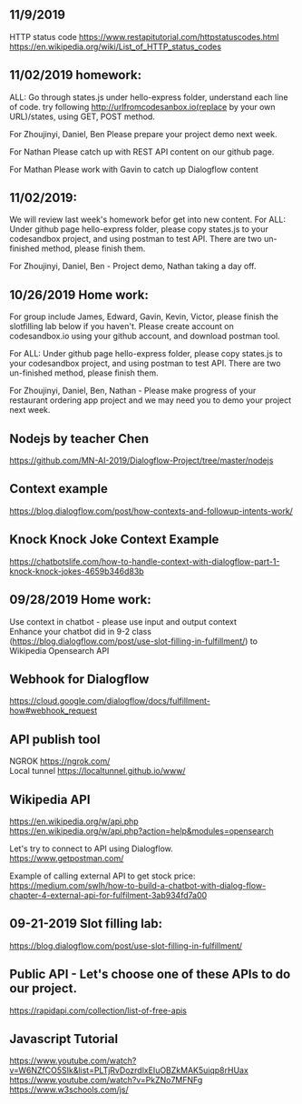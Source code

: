 ## 11/9/2019
HTTP status code
https://www.restapitutorial.com/httpstatuscodes.html
https://en.wikipedia.org/wiki/List_of_HTTP_status_codes



## 11/02/2019 homework: 

ALL:
Go through states.js under hello-express folder, understand each line of code. try following 
http://urlfromcodesanbox.io(replace by your own URL)/states, using GET, POST method.

For Zhoujinyi, Daniel, Ben 
Please prepare your project demo next week.

For Nathan
Please catch up with REST API content on our github page. 

For Mathan 
Please work with Gavin to catch up Dialogflow content



## 11/02/2019: 
We will review last week's homework befor get into new content. 
For ALL:
Under github page hello-express folder, please copy states.js to your codesandbox project, and using postman to test API. There are two un-finished method, please finish them. 

For Zhoujinyi, Daniel, Ben - Project demo, Nathan taking a day off. 



## 10/26/2019 Home work: 
For group include James, Edward, Gavin, Kevin, Victor, please finish the slotfilling lab below if you haven't. 
Please create account on codesandbox.io using your github account, and download postman tool. 

For ALL:
Under github page hello-express folder, please copy states.js to your codesandbox project, and using postman to test API. There are two un-finished method, please finish them. 

For Zhoujinyi, Daniel, Ben, Nathan - Please make progress of your restaurant ordering app project and we may need you to demo your project next week. 


## Nodejs by teacher Chen
https://github.com/MN-AI-2019/Dialogflow-Project/tree/master/nodejs

## Context example
https://blog.dialogflow.com/post/how-contexts-and-followup-intents-work/

## Knock Knock Joke Context Example
https://chatbotslife.com/how-to-handle-context-with-dialogflow-part-1-knock-knock-jokes-4659b346d83b


## 09/28/2019 Home work: 
Use context in chatbot - please use input and output context  
Enhance your chatbot did in 9-2 class (https://blog.dialogflow.com/post/use-slot-filling-in-fulfillment/) to Wikipedia Opensearch API


## Webhook for Dialogflow

https://cloud.google.com/dialogflow/docs/fulfillment-how#webhook_request


## API publish tool
NGROK https://ngrok.com/    
Local tunnel https://localtunnel.github.io/www/  

## Wikipedia API
https://en.wikipedia.org/w/api.php  
https://en.wikipedia.org/w/api.php?action=help&modules=opensearch

Let's try to connect to API using Dialogflow.   
https://www.getpostman.com/ 


Example of calling external API to get stock price:  
https://medium.com/swlh/how-to-build-a-chatbot-with-dialog-flow-chapter-4-external-api-for-fulfilment-3ab934fd7a00 


## 09-21-2019 Slot filling lab:
https://blog.dialogflow.com/post/use-slot-filling-in-fulfillment/

## Public API - Let's choose one of these APIs to do our project.
https://rapidapi.com/collection/list-of-free-apis


## Javascript Tutorial
https://www.youtube.com/watch?v=W6NZfCO5SIk&list=PLTjRvDozrdlxEIuOBZkMAK5uiqp8rHUax
https://www.youtube.com/watch?v=PkZNo7MFNFg   
https://www.w3schools.com/js/
